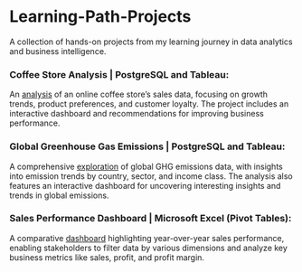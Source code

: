 # Learning-Path-Projects
A collection of hands-on projects from my learning journey in data analytics and business intelligence.

### Coffee Store Analysis | PostgreSQL and Tableau:
An [analysis](https://github.com/bodanp1k/Learning-Path-Projects/tree/Coffee-Store-Analysis-%7C-PostgreSQL-and-Tableau) of an online coffee store’s sales data, focusing on growth trends, product preferences, and customer loyalty. The project includes an interactive dashboard and recommendations for improving business performance.


### Global Greenhouse Gas Emissions | PostgreSQL and Tableau:
A comprehensive [exploration](https://github.com/bodanp1k/Learning-Path-Projects/tree/Global-Greenhouse-Gas-Emissions) of global GHG emissions data, with insights into emission trends by country, sector, and income class. The analysis also features an interactive dashboard for uncovering interesting insights and trends in global emissions.


### Sales Performance Dashboard | Microsoft Excel (Pivot Tables):
A comparative [dashboard](https://github.com/bodanp1k/Learning-Path-Projects/tree/Sales-Performance-Dashboard-%7C-Microsoft-Excel-(Pivot-Tables)) highlighting year-over-year sales performance, enabling stakeholders to filter data by various dimensions and analyze key business metrics like sales, profit, and profit margin.
